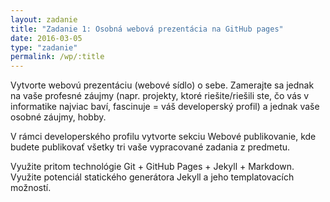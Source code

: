 ```yaml
---
layout: zadanie
title: "Zadanie 1: Osobná webová prezentácia na GitHub pages"
date: 2016-03-05
type: "zadanie"
permalink: /wp/:title
---
```

<div>
<p>
Vytvorte webovú prezentáciu (webové sídlo) o sebe. Zamerajte sa jednak na vaše profesné záujmy 
(napr. projekty, ktoré riešite/riešili ste, čo vás v informatike najviac baví, fascinuje = váš developerský profil) 
a jednak vaše osobné záujmy, hobby.
</p>
<p>
V rámci developerského profilu vytvorte sekciu Webové publikovanie, kde budete publikovať 
všetky tri vaše vypracované zadania z predmetu.
</p>
<p>
Využite pritom technológie Git + GitHub Pages + Jekyll + Markdown. 
Využite potenciál statického generátora Jekyll a jeho templatovacích možností.
</p>
</div>
